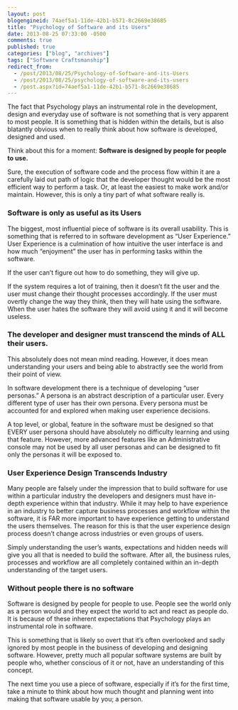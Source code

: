 ```yaml
---
layout: post
blogengineid: 74aef5a1-11de-42b1-b571-8c2669e38685
title: "Psychology of Software and its Users"
date: 2013-08-25 07:33:00 -0500
comments: true
published: true
categories: ["blog", "archives"]
tags: ["Software Craftsmanship"]
redirect_from: 
  - /post/2013/08/25/Psychology-of-Software-and-its-Users
  - /post/2013/08/25/psychology-of-software-and-its-users
  - /post.aspx?id=74aef5a1-11de-42b1-b571-8c2669e38685
---
```

<!-- more -->

The fact that Psychology plays an instrumental role in the development, design and everyday use of software is not something that is very apparent to most people. It is something that is hidden within the details, but is also blatantly obvious when to really think about how software is developed, designed and used.

Think about this for a moment: **Software is designed by people for people to use.**

Sure, the execution of software code and the process flow within it are a carefully laid out path of logic that the developer thought would be the most efficient way to perform a task. Or, at least the easiest to make work and/or maintain. However, this is only a tiny part of what software really is.
<h3>Software is only as useful as its Users</h3>

The biggest, most influential piece of software is its overall usability. This is something that is referred to in software development as &ldquo;User Experience.&rdquo; User Experience is a culmination of how intuitive the user interface is and how much &ldquo;enjoyment&rdquo; the user has in performing tasks within the software.

If the user can&rsquo;t figure out how to do something, they will give up.

If the system requires a lot of training, then it doesn&rsquo;t fit the user and the user must change their thought processes accordingly. If the user must overtly change the way they think, then they will hate using the software. When the user hates the software they will avoid using it and it will become useless.
<h3>The developer and designer must transcend the minds of ALL their users.</h3>

This absolutely does not mean mind reading. However, it does mean understanding your users and being able to abstractly see the world from their point of view.

In software development there is a technique of developing &ldquo;user personas.&rdquo; A persona is an abstract description of a particular user. Every different type of user has their own persona. Every persona must be accounted for and explored when making user experience decisions.

A top level, or global, feature in the software must be designed so that EVERY user persona should have absolutely no difficulty learning and using that feature. However, more advanced features like an Administrative console may not be used by all user personas and can be designed to fit only the personas it will be exposed to.
<h3>User Experience Design Transcends Industry</h3>

Many people are falsely under the impression that to build software for use within a particular industry the developers and designers must have in-depth experience within that industry. While it may help to have experience in an industry to better capture business processes and workflow within the software, it is FAR more important to have experience getting to understand the users themselves. The reason for this is that the user experience design process doesn&rsquo;t change across industries or even groups of users.

Simply understanding the user&rsquo;s wants, expectations and hidden needs will give you all that is needed to build the software. After all, the business rules, processes and workflow are all completely contained within an in-depth understanding of the target users.
<h3>Without people there is no software</h3>

Software is designed by people for people to use. People see the world only as a person would and they expect the world to act and react as people do. It is because of these inherent expectations that Psychology plays an instrumental role in software.

This is something that is likely so overt that it&rsquo;s often overlooked and sadly ignored by most people in the business of developing and designing software. However, pretty much all popular software systems are built by people who, whether conscious of it or not, have an understanding of this concept.

The next time you use a piece of software, especially if it&rsquo;s for the first time, take a minute to think about how much thought and planning went into making that software usable by you; a person.
